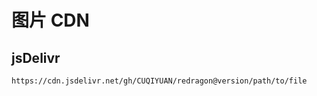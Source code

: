 # 图片 CDN

## jsDelivr

```url
https://cdn.jsdelivr.net/gh/CUQIYUAN/redragon@version/path/to/file
```
